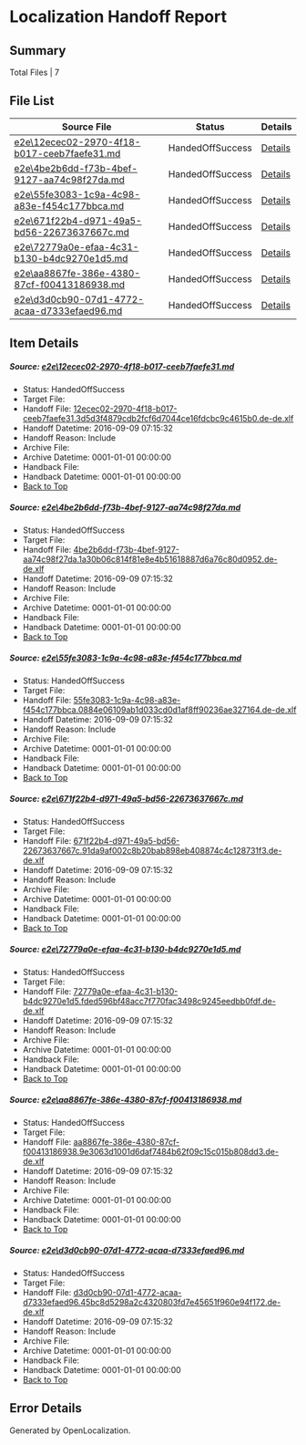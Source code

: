 # <a name='report-top'></a> Localization Handoff Report

## Summary
 Total Files | 7

## File List
 Source File | Status | Details 
 ----------- | ------ | ------- 
 [e2e\12ecec02-2970-4f18-b017-ceeb7faefe31.md](https://github.com/OpenLocalizationTestOrg/ol-test0/blob/d2b17de7da1ff275e2b9e67501fb2a6d2e3e09c3/e2e/12ecec02-2970-4f18-b017-ceeb7faefe31.md) | HandedOffSuccess | [Details](#682ce6ab7c880e371f450aee249ecae8e2d5c6c82)
 [e2e\4be2b6dd-f73b-4bef-9127-aa74c98f27da.md](https://github.com/OpenLocalizationTestOrg/ol-test0/blob/d2b17de7da1ff275e2b9e67501fb2a6d2e3e09c3/e2e/4be2b6dd-f73b-4bef-9127-aa74c98f27da.md) | HandedOffSuccess | [Details](#372f31b8c0e507a085156aff689982c57c5367233)
 [e2e\55fe3083-1c9a-4c98-a83e-f454c177bbca.md](https://github.com/OpenLocalizationTestOrg/ol-test0/blob/d2b17de7da1ff275e2b9e67501fb2a6d2e3e09c3/e2e/55fe3083-1c9a-4c98-a83e-f454c177bbca.md) | HandedOffSuccess | [Details](#d5254842e8e0804f3dcb356ad927bddeeaceb7724)
 [e2e\671f22b4-d971-49a5-bd56-22673637667c.md](https://github.com/OpenLocalizationTestOrg/ol-test0/blob/d2b17de7da1ff275e2b9e67501fb2a6d2e3e09c3/e2e/671f22b4-d971-49a5-bd56-22673637667c.md) | HandedOffSuccess | [Details](#bd562c08b1d41f6051cc7b9d9c7285eea96c10b66)
 [e2e\72779a0e-efaa-4c31-b130-b4dc9270e1d5.md](https://github.com/OpenLocalizationTestOrg/ol-test0/blob/d2b17de7da1ff275e2b9e67501fb2a6d2e3e09c3/e2e/72779a0e-efaa-4c31-b130-b4dc9270e1d5.md) | HandedOffSuccess | [Details](#636935401f7bb436a97d90fba69fbbe7a55f8a7c7)
 [e2e\aa8867fe-386e-4380-87cf-f00413186938.md](https://github.com/OpenLocalizationTestOrg/ol-test0/blob/d2b17de7da1ff275e2b9e67501fb2a6d2e3e09c3/e2e/aa8867fe-386e-4380-87cf-f00413186938.md) | HandedOffSuccess | [Details](#9f6734c7a681e1834a9e05b68f892b0ce72a43999)
 [e2e\d3d0cb90-07d1-4772-acaa-d7333efaed96.md](https://github.com/OpenLocalizationTestOrg/ol-test0/blob/d2b17de7da1ff275e2b9e67501fb2a6d2e3e09c3/e2e/d3d0cb90-07d1-4772-acaa-d7333efaed96.md) | HandedOffSuccess | [Details](#0ed5836e7fdf082586c1a1ba37add8184dccd6de10)

## Item Details
##### <a name='682ce6ab7c880e371f450aee249ecae8e2d5c6c82'></a> Source: [e2e\12ecec02-2970-4f18-b017-ceeb7faefe31.md](https://github.com/OpenLocalizationTestOrg/ol-test0/blob/d2b17de7da1ff275e2b9e67501fb2a6d2e3e09c3/e2e/12ecec02-2970-4f18-b017-ceeb7faefe31.md)
* Status: HandedOffSuccess
* Target File: 
* Handoff File: [12ecec02-2970-4f18-b017-ceeb7faefe31.3d5d3f4879cdb2fcf6d7044ce16fdcbc9c4615b0.de-de.xlf](https://github.com/OpenLocalizationTestOrg/ol-test0-handoff/blob/9b7cda2ca7c3c69b83b044e78c5b1e28a7230fe7/ol-handoff/OpenLocalizationTestOrg/ol-test0-dede/yuwzho/ht/12ecec02-2970-4f18-b017-ceeb7faefe31.3d5d3f4879cdb2fcf6d7044ce16fdcbc9c4615b0.de-de.xlf)
* Handoff Datetime: 2016-09-09 07:15:32
* Handoff Reason: Include
* Archive File: 
* Archive Datetime: 0001-01-01 00:00:00
* Handback File: 
* Handback Datetime: 0001-01-01 00:00:00
* [Back to Top](#report-top)

##### <a name='372f31b8c0e507a085156aff689982c57c5367233'></a> Source: [e2e\4be2b6dd-f73b-4bef-9127-aa74c98f27da.md](https://github.com/OpenLocalizationTestOrg/ol-test0/blob/d2b17de7da1ff275e2b9e67501fb2a6d2e3e09c3/e2e/4be2b6dd-f73b-4bef-9127-aa74c98f27da.md)
* Status: HandedOffSuccess
* Target File: 
* Handoff File: [4be2b6dd-f73b-4bef-9127-aa74c98f27da.1a30b06c814f81e8e4b51618887d6a76c80d0952.de-de.xlf](https://github.com/OpenLocalizationTestOrg/ol-test0-handoff/blob/9b7cda2ca7c3c69b83b044e78c5b1e28a7230fe7/ol-handoff/OpenLocalizationTestOrg/ol-test0-dede/yuwzho/ht/4be2b6dd-f73b-4bef-9127-aa74c98f27da.1a30b06c814f81e8e4b51618887d6a76c80d0952.de-de.xlf)
* Handoff Datetime: 2016-09-09 07:15:32
* Handoff Reason: Include
* Archive File: 
* Archive Datetime: 0001-01-01 00:00:00
* Handback File: 
* Handback Datetime: 0001-01-01 00:00:00
* [Back to Top](#report-top)

##### <a name='d5254842e8e0804f3dcb356ad927bddeeaceb7724'></a> Source: [e2e\55fe3083-1c9a-4c98-a83e-f454c177bbca.md](https://github.com/OpenLocalizationTestOrg/ol-test0/blob/d2b17de7da1ff275e2b9e67501fb2a6d2e3e09c3/e2e/55fe3083-1c9a-4c98-a83e-f454c177bbca.md)
* Status: HandedOffSuccess
* Target File: 
* Handoff File: [55fe3083-1c9a-4c98-a83e-f454c177bbca.0884e06109ab1d033cd0d1af8ff90236ae327164.de-de.xlf](https://github.com/OpenLocalizationTestOrg/ol-test0-handoff/blob/9b7cda2ca7c3c69b83b044e78c5b1e28a7230fe7/ol-handoff/OpenLocalizationTestOrg/ol-test0-dede/yuwzho/ht/55fe3083-1c9a-4c98-a83e-f454c177bbca.0884e06109ab1d033cd0d1af8ff90236ae327164.de-de.xlf)
* Handoff Datetime: 2016-09-09 07:15:32
* Handoff Reason: Include
* Archive File: 
* Archive Datetime: 0001-01-01 00:00:00
* Handback File: 
* Handback Datetime: 0001-01-01 00:00:00
* [Back to Top](#report-top)

##### <a name='bd562c08b1d41f6051cc7b9d9c7285eea96c10b66'></a> Source: [e2e\671f22b4-d971-49a5-bd56-22673637667c.md](https://github.com/OpenLocalizationTestOrg/ol-test0/blob/d2b17de7da1ff275e2b9e67501fb2a6d2e3e09c3/e2e/671f22b4-d971-49a5-bd56-22673637667c.md)
* Status: HandedOffSuccess
* Target File: 
* Handoff File: [671f22b4-d971-49a5-bd56-22673637667c.91da9af002c8b20bab898eb408874c4c128731f3.de-de.xlf](https://github.com/OpenLocalizationTestOrg/ol-test0-handoff/blob/9b7cda2ca7c3c69b83b044e78c5b1e28a7230fe7/ol-handoff/OpenLocalizationTestOrg/ol-test0-dede/yuwzho/ht/671f22b4-d971-49a5-bd56-22673637667c.91da9af002c8b20bab898eb408874c4c128731f3.de-de.xlf)
* Handoff Datetime: 2016-09-09 07:15:32
* Handoff Reason: Include
* Archive File: 
* Archive Datetime: 0001-01-01 00:00:00
* Handback File: 
* Handback Datetime: 0001-01-01 00:00:00
* [Back to Top](#report-top)

##### <a name='636935401f7bb436a97d90fba69fbbe7a55f8a7c7'></a> Source: [e2e\72779a0e-efaa-4c31-b130-b4dc9270e1d5.md](https://github.com/OpenLocalizationTestOrg/ol-test0/blob/d2b17de7da1ff275e2b9e67501fb2a6d2e3e09c3/e2e/72779a0e-efaa-4c31-b130-b4dc9270e1d5.md)
* Status: HandedOffSuccess
* Target File: 
* Handoff File: [72779a0e-efaa-4c31-b130-b4dc9270e1d5.fded596bf48acc7f770fac3498c9245eedbb0fdf.de-de.xlf](https://github.com/OpenLocalizationTestOrg/ol-test0-handoff/blob/9b7cda2ca7c3c69b83b044e78c5b1e28a7230fe7/ol-handoff/OpenLocalizationTestOrg/ol-test0-dede/yuwzho/ht/72779a0e-efaa-4c31-b130-b4dc9270e1d5.fded596bf48acc7f770fac3498c9245eedbb0fdf.de-de.xlf)
* Handoff Datetime: 2016-09-09 07:15:32
* Handoff Reason: Include
* Archive File: 
* Archive Datetime: 0001-01-01 00:00:00
* Handback File: 
* Handback Datetime: 0001-01-01 00:00:00
* [Back to Top](#report-top)

##### <a name='9f6734c7a681e1834a9e05b68f892b0ce72a43999'></a> Source: [e2e\aa8867fe-386e-4380-87cf-f00413186938.md](https://github.com/OpenLocalizationTestOrg/ol-test0/blob/d2b17de7da1ff275e2b9e67501fb2a6d2e3e09c3/e2e/aa8867fe-386e-4380-87cf-f00413186938.md)
* Status: HandedOffSuccess
* Target File: 
* Handoff File: [aa8867fe-386e-4380-87cf-f00413186938.9e3063d1001d6daf7484b62f09c15c015b808dd3.de-de.xlf](https://github.com/OpenLocalizationTestOrg/ol-test0-handoff/blob/9b7cda2ca7c3c69b83b044e78c5b1e28a7230fe7/ol-handoff/OpenLocalizationTestOrg/ol-test0-dede/yuwzho/ht/aa8867fe-386e-4380-87cf-f00413186938.9e3063d1001d6daf7484b62f09c15c015b808dd3.de-de.xlf)
* Handoff Datetime: 2016-09-09 07:15:32
* Handoff Reason: Include
* Archive File: 
* Archive Datetime: 0001-01-01 00:00:00
* Handback File: 
* Handback Datetime: 0001-01-01 00:00:00
* [Back to Top](#report-top)

##### <a name='0ed5836e7fdf082586c1a1ba37add8184dccd6de10'></a> Source: [e2e\d3d0cb90-07d1-4772-acaa-d7333efaed96.md](https://github.com/OpenLocalizationTestOrg/ol-test0/blob/d2b17de7da1ff275e2b9e67501fb2a6d2e3e09c3/e2e/d3d0cb90-07d1-4772-acaa-d7333efaed96.md)
* Status: HandedOffSuccess
* Target File: 
* Handoff File: [d3d0cb90-07d1-4772-acaa-d7333efaed96.45bc8d5298a2c4320803fd7e45651f960e94f172.de-de.xlf](https://github.com/OpenLocalizationTestOrg/ol-test0-handoff/blob/9b7cda2ca7c3c69b83b044e78c5b1e28a7230fe7/ol-handoff/OpenLocalizationTestOrg/ol-test0-dede/yuwzho/ht/d3d0cb90-07d1-4772-acaa-d7333efaed96.45bc8d5298a2c4320803fd7e45651f960e94f172.de-de.xlf)
* Handoff Datetime: 2016-09-09 07:15:32
* Handoff Reason: Include
* Archive File: 
* Archive Datetime: 0001-01-01 00:00:00
* Handback File: 
* Handback Datetime: 0001-01-01 00:00:00
* [Back to Top](#report-top)


## Error Details

Generated by OpenLocalization.
